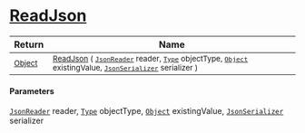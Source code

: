 # [ReadJson](./FeatureDescriptorTJsonConverter-100664067.md)



| Return | Name | 
| --- | --- | 
| <sub>[Object](https://docs.microsoft.com/en-us/dotnet/api/System.Object)</sub>| <sub>[ReadJson](./FeatureDescriptorTJsonConverter-100664067.md) ( [`JsonReader`](./FeatureDescriptorTJsonConverter-100664067.md) reader, [`Type`](https://docs.microsoft.com/en-us/dotnet/api/System.Type) objectType, [`Object`](https://docs.microsoft.com/en-us/dotnet/api/System.Object) existingValue, [`JsonSerializer`](./FeatureDescriptorTJsonConverter-100664067.md) serializer )</sub>| <br>


#### Parameters
[`JsonReader`](./FeatureDescriptorTJsonConverter-100664067.md) reader, [`Type`](https://docs.microsoft.com/en-us/dotnet/api/System.Type) objectType, [`Object`](https://docs.microsoft.com/en-us/dotnet/api/System.Object) existingValue, [`JsonSerializer`](./FeatureDescriptorTJsonConverter-100664067.md) serializer